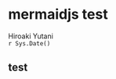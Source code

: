 # mermaidjs test
Hiroaki Yutani  
`r Sys.Date()`  

## test

<!--html_preserve--><div id="htmlwidget-9364" style="width:768px;height:576px;" class="DiagrammeR"></div>
<script type="application/json" data-for="htmlwidget-9364">{"x":{"diagram":"\n  graph LR\n    A-->B\n    A-->C\n    C-->E\n    B-->D\n    C-->D\n    D-->F\n    E-->F\n"},"evals":[]}</script><!--/html_preserve-->
